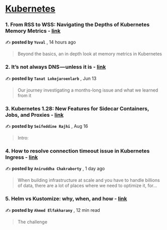 
<h1><a href=https://medium.com/tag/kubernetes/recommended target="_blank" rel="noopener noreferrer">Kubernetes</a></h1>
<h3>1. From RSS to WSS: Navigating the Depths of Kubernetes Memory Metrics - <a href=https://medium.com/@yuval_az/from-rss-to-wss-navigating-the-depths-of-kubernetes-memory-metrics-4d7d77d8fdcb?source=tag_recommended_feed---------0-84----------kubernetes----------c5e1ac88_9fff_47d6_be26_743c1678fe16------- target="_blank" rel="noopener noreferrer">link</a></h3>

✍️ **posted by `Yuval`** <date> , 14 hours ago</date>

<blockquote>Beyond the basics, an in depth look at memory metrics in Kubernetes</blockquote>

<h3>2. It’s not always DNS — unless it is - <a href=https://medium.com/adevinta-tech-blog/its-not-always-dns-unless-it-is-16858df17d3f?source=tag_recommended_feed---------1-107----------kubernetes----------c5e1ac88_9fff_47d6_be26_743c1678fe16------- target="_blank" rel="noopener noreferrer">link</a></h3>

✍️ **posted by `Tanat Lokejaroenlarb`** <date> , Jun 13</date>

<blockquote>Our journey investigating a months-long issue and what we learned from it</blockquote>

<h3>3. Kubernetes 1.28: New Features for Sidecar Containers, Jobs, and Proxies - <a href=https://medium.com/@seifeddinerajhi/kubernetes-1-28-new-features-for-sidecar-containers-jobs-and-proxies-1c30315243e9?source=tag_recommended_feed---------2-85----------kubernetes----------c5e1ac88_9fff_47d6_be26_743c1678fe16------- target="_blank" rel="noopener noreferrer">link</a></h3>

✍️ **posted by `Seifeddine Rajhi`** <date> , Aug 16</date>

<blockquote>Intro:</blockquote>

<h3>4. How to resolve connection timeout issue in Kubernetes Ingress - <a href=https://medium.com/@anichakraborty/how-to-resolve-connection-timeout-issue-in-kubernetes-ingress-a64caf2f311e?source=tag_recommended_feed---------3-84----------kubernetes----------c5e1ac88_9fff_47d6_be26_743c1678fe16------- target="_blank" rel="noopener noreferrer">link</a></h3>

✍️ **posted by `Aniruddha Chakraborty`** <date> , 1 day ago</date>

<blockquote>When building infrastructure at scale and you have to handle billions of data, there are a lot of places where we need to optimize it, for…</blockquote>

<h3>5. Helm vs Kustomize: why, when, and how - <a href=https://medium.com/@elfakharany/helm-vs-kustomize-why-when-and-how-5d5ba0f80234?source=tag_recommended_feed---------4-107----------kubernetes----------c5e1ac88_9fff_47d6_be26_743c1678fe16------- target="_blank" rel="noopener noreferrer">link</a></h3>

✍️ **posted by `Ahmed Elfakharany`** <date> , 12 min read</date>

<blockquote>The challenge</blockquote>

